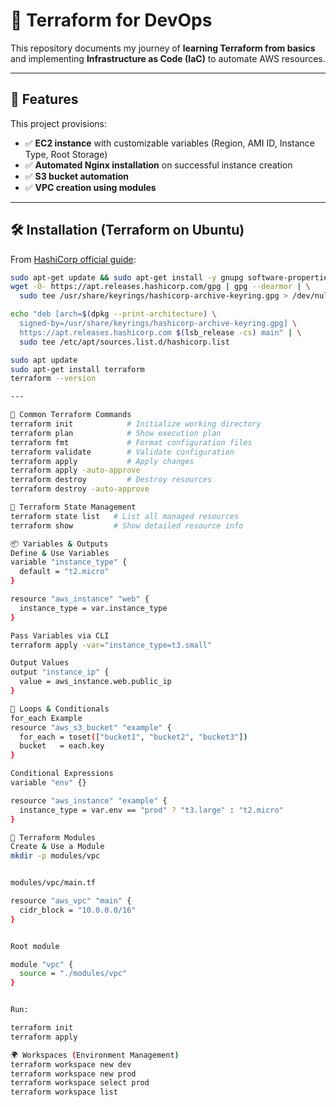# 🚀 Terraform for DevOps

This repository documents my journey of **learning Terraform from basics** and implementing **Infrastructure as Code (IaC)** to automate AWS resources.  

---

## 🌟 Features

This project provisions:

- ✅ **EC2 instance** with customizable variables (Region, AMI ID, Instance Type, Root Storage)  
- ✅ **Automated Nginx installation** on successful instance creation  
- ✅ **S3 bucket automation**  
- ✅ **VPC creation using modules**  


---

## 🛠️ Installation (Terraform on Ubuntu)

From [HashiCorp official guide](https://developer.hashicorp.com/terraform/tutorials/aws-get-started/install-cli):

```bash
sudo apt-get update && sudo apt-get install -y gnupg software-properties-common
wget -O- https://apt.releases.hashicorp.com/gpg | gpg --dearmor | \
  sudo tee /usr/share/keyrings/hashicorp-archive-keyring.gpg > /dev/null

echo "deb [arch=$(dpkg --print-architecture) \
  signed-by=/usr/share/keyrings/hashicorp-archive-keyring.gpg] \
  https://apt.releases.hashicorp.com $(lsb_release -cs) main" | \
  sudo tee /etc/apt/sources.list.d/hashicorp.list

sudo apt update
sudo apt-get install terraform
terraform --version

---

🔑 Common Terraform Commands
terraform init            # Initialize working directory
terraform plan            # Show execution plan
terraform fmt             # Format configuration files
terraform validate        # Validate configuration
terraform apply           # Apply changes
terraform apply -auto-approve
terraform destroy         # Destroy resources
terraform destroy -auto-approve

📂 Terraform State Management
terraform state list   # List all managed resources
terraform show         # Show detailed resource info

📦 Variables & Outputs
Define & Use Variables
variable "instance_type" {
  default = "t2.micro"
}

resource "aws_instance" "web" {
  instance_type = var.instance_type
}

Pass Variables via CLI
terraform apply -var="instance_type=t3.small"

Output Values
output "instance_ip" {
  value = aws_instance.web.public_ip
}

🔄 Loops & Conditionals
for_each Example
resource "aws_s3_bucket" "example" {
  for_each = toset(["bucket1", "bucket2", "bucket3"])
  bucket   = each.key
}

Conditional Expressions
variable "env" {}

resource "aws_instance" "example" {
  instance_type = var.env == "prod" ? "t3.large" : "t2.micro"
}

🧩 Terraform Modules
Create & Use a Module
mkdir -p modules/vpc


modules/vpc/main.tf

resource "aws_vpc" "main" {
  cidr_block = "10.0.0.0/16"
}


Root module

module "vpc" {
  source = "./modules/vpc"
}


Run:

terraform init
terraform apply

🌍 Workspaces (Environment Management)
terraform workspace new dev
terraform workspace new prod
terraform workspace select prod
terraform workspace list
